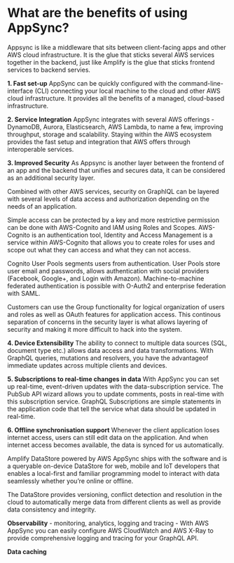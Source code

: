 # What are the benefits of using AppSync?

Appsync is like a middleware that sits between client-facing apps and other AWS cloud infrastructure. It is the glue that sticks several AWS services together in the backend, just like Amplify is the glue that sticks frontend services to backend servies.

**1. Fast set-up**
AppSync can be quickly configured with the command-line-interface (CLI) connecting your local machine to the cloud and other AWS cloud infrastructure. It provides all the benefits of a managed, cloud-based infrastructure.

**2. Service Integration**
AppSync integrates with several AWS offerings - DynamoDB, Aurora, Elasticsearch, AWS Lambda, to name a few, improving throughput, storage and scalability. Staying within the AWS ecosystem provides the fast setup and integration that AWS offers through interoperable services.

**3. Improved Security**
As Appsync is another layer between the frontend of an app and the backend that unifies and secures data, it can be considered as an additional security layer.
  
Combined with other AWS services, security on GraphlQL can be layered with several levels of data access and authorization depending on the needs of an application.
  
Simple access can be protected by a key and more restrictive permission can be done with AWS-Cognito and IAM using Roles and Scopes. AWS-Cognito is an authentication tool, Identity and Access Management is a service within AWS-Cognito that allows you to create roles for uses and scope out what they can access and what they can not access.
  
Cognito User Pools segments users from authentication. User Pools store user email and passwords, allows authentication with social providers (Facebook, Google+, and Login with Amazon). Machine-to-machine federated authentication is possible with O-Auth2 and enterprise federation with SAML.

Customers can use the Group functionality for logical organization of users and roles as well as OAuth features for application access. This continous separation of concerns in the security layer is what allows layering of security and making it more difficult to hack into the system.

**4. Device Extensibility**
The ability to connect to multiple data sources (SQL, document type etc.) allows data access and data transformations. With GraphQL queries, mutations and resolvers, you have the advantageof immediate updates across multiple clients and devices.

**5. Subscriptions to real-time changes in data**
With AppSync you can set up real-time, event-driven updates with the data-subscription service. The PubSub API wizard allows you to update comments, posts in real-time with this subscription service. GraphQL Subscriptions are simple statements in the application code that tell the service what data should be updated in real-time.

**6. Offline synchronisation support** 
Whenever the client application loses internet access, users can still edit data on the application. And when internet access becomes available, the data is synced for us automatically.

Amplify DataStore powered by AWS AppSync ships with the software and is a queryable on-device DataStore for web, mobile and IoT developers that enables a local-first and familiar programming model to interact with data seamlessly whether you’re online or offline.

The DataStore provides versioning, conflict detection and resolution in the cloud to automatically merge data from different clients as well as provide data consistency and integrity.

  **Observability** - monitoring, analytics, logging and tracing - With AWS AppSync you can easily configure AWS CloudWatch and AWS X-Ray to provide comprehensive logging and tracing for your GraphQL API.

  **Data caching**

